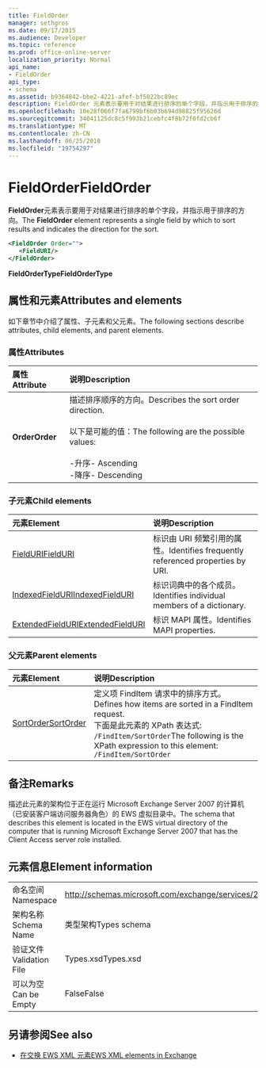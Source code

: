 ```yaml
---
title: FieldOrder
manager: sethgros
ms.date: 09/17/2015
ms.audience: Developer
ms.topic: reference
ms.prod: office-online-server
localization_priority: Normal
api_name:
- FieldOrder
api_type:
- schema
ms.assetid: b9364842-bbe2-4221-afef-bf5022bc89ec
description: FieldOrder 元素表示要用于对结果进行排序的单个字段，并指示用于排序的方向。
ms.openlocfilehash: 10e28f066f7fa6799bf6b03b694d98825f95626d
ms.sourcegitcommit: 34041125dc8c5f993b21cebfc4f8b72f0fd2cb6f
ms.translationtype: MT
ms.contentlocale: zh-CN
ms.lasthandoff: 06/25/2018
ms.locfileid: "19754297"
---
```

# <a name="fieldorder"></a><span data-ttu-id="5de3c-103">FieldOrder</span><span class="sxs-lookup"><span data-stu-id="5de3c-103">FieldOrder</span></span>

<span data-ttu-id="5de3c-104">**FieldOrder**元素表示要用于对结果进行排序的单个字段，并指示用于排序的方向。</span><span class="sxs-lookup"><span data-stu-id="5de3c-104">The **FieldOrder** element represents a single field by which to sort results and indicates the direction for the sort.</span></span> 
  
```xml
<FieldOrder Order="">
   <FieldURI/>
</FieldOrder>
```

 <span data-ttu-id="5de3c-105">**FieldOrderType**</span><span class="sxs-lookup"><span data-stu-id="5de3c-105">**FieldOrderType**</span></span>
## <a name="attributes-and-elements"></a><span data-ttu-id="5de3c-106">属性和元素</span><span class="sxs-lookup"><span data-stu-id="5de3c-106">Attributes and elements</span></span>

<span data-ttu-id="5de3c-107">如下章节中介绍了属性、子元素和父元素。</span><span class="sxs-lookup"><span data-stu-id="5de3c-107">The following sections describe attributes, child elements, and parent elements.</span></span>
  
### <a name="attributes"></a><span data-ttu-id="5de3c-108">属性</span><span class="sxs-lookup"><span data-stu-id="5de3c-108">Attributes</span></span>

|<span data-ttu-id="5de3c-109">**属性**</span><span class="sxs-lookup"><span data-stu-id="5de3c-109">**Attribute**</span></span>|<span data-ttu-id="5de3c-110">**说明**</span><span class="sxs-lookup"><span data-stu-id="5de3c-110">**Description**</span></span>|
|:-----|:-----|
|<span data-ttu-id="5de3c-111">**Order**</span><span class="sxs-lookup"><span data-stu-id="5de3c-111">**Order**</span></span> <br/> | <span data-ttu-id="5de3c-112">描述排序顺序的方向。</span><span class="sxs-lookup"><span data-stu-id="5de3c-112">Describes the sort order direction.</span></span><br/><br/> <span data-ttu-id="5de3c-113">以下是可能的值：</span><span class="sxs-lookup"><span data-stu-id="5de3c-113">The following are the possible values:</span></span> <br/> <br/><span data-ttu-id="5de3c-114">-升序</span><span class="sxs-lookup"><span data-stu-id="5de3c-114">-  Ascending</span></span>  <br/><span data-ttu-id="5de3c-115">-降序</span><span class="sxs-lookup"><span data-stu-id="5de3c-115">-  Descending</span></span>  <br/> |
   
### <a name="child-elements"></a><span data-ttu-id="5de3c-116">子元素</span><span class="sxs-lookup"><span data-stu-id="5de3c-116">Child elements</span></span>

|<span data-ttu-id="5de3c-117">**元素**</span><span class="sxs-lookup"><span data-stu-id="5de3c-117">**Element**</span></span>|<span data-ttu-id="5de3c-118">**说明**</span><span class="sxs-lookup"><span data-stu-id="5de3c-118">**Description**</span></span>|
|:-----|:-----|
|[<span data-ttu-id="5de3c-119">FieldURI</span><span class="sxs-lookup"><span data-stu-id="5de3c-119">FieldURI</span></span>](fielduri.md) <br/> |<span data-ttu-id="5de3c-120">标识由 URI 频繁引用的属性。</span><span class="sxs-lookup"><span data-stu-id="5de3c-120">Identifies frequently referenced properties by URI.</span></span>  <br/> |
|[<span data-ttu-id="5de3c-121">IndexedFieldURI</span><span class="sxs-lookup"><span data-stu-id="5de3c-121">IndexedFieldURI</span></span>](indexedfielduri.md) <br/> |<span data-ttu-id="5de3c-122">标识词典中的各个成员。</span><span class="sxs-lookup"><span data-stu-id="5de3c-122">Identifies individual members of a dictionary.</span></span>  <br/> |
|[<span data-ttu-id="5de3c-123">ExtendedFieldURI</span><span class="sxs-lookup"><span data-stu-id="5de3c-123">ExtendedFieldURI</span></span>](extendedfielduri.md) <br/> |<span data-ttu-id="5de3c-124">标识 MAPI 属性。</span><span class="sxs-lookup"><span data-stu-id="5de3c-124">Identifies MAPI properties.</span></span>  <br/> |
   
### <a name="parent-elements"></a><span data-ttu-id="5de3c-125">父元素</span><span class="sxs-lookup"><span data-stu-id="5de3c-125">Parent elements</span></span>

|<span data-ttu-id="5de3c-126">**元素**</span><span class="sxs-lookup"><span data-stu-id="5de3c-126">**Element**</span></span>|<span data-ttu-id="5de3c-127">**说明**</span><span class="sxs-lookup"><span data-stu-id="5de3c-127">**Description**</span></span>|
|:-----|:-----|
|[<span data-ttu-id="5de3c-128">SortOrder</span><span class="sxs-lookup"><span data-stu-id="5de3c-128">SortOrder</span></span>](sortorder.md) <br/> |<span data-ttu-id="5de3c-129">定义项 FindItem 请求中的排序方式。</span><span class="sxs-lookup"><span data-stu-id="5de3c-129">Defines how items are sorted in a FindItem request.</span></span>  <br/> <span data-ttu-id="5de3c-130">下面是此元素的 XPath 表达式:  `/FindItem/SortOrder`</span><span class="sxs-lookup"><span data-stu-id="5de3c-130">The following is the XPath expression to this element:  `/FindItem/SortOrder`</span></span> <br/> |
   
## <a name="remarks"></a><span data-ttu-id="5de3c-131">备注</span><span class="sxs-lookup"><span data-stu-id="5de3c-131">Remarks</span></span>

<span data-ttu-id="5de3c-132">描述此元素的架构位于正在运行 Microsoft Exchange Server 2007 的计算机（已安装客户端访问服务器角色）的 EWS 虚拟目录中。</span><span class="sxs-lookup"><span data-stu-id="5de3c-132">The schema that describes this element is located in the EWS virtual directory of the computer that is running Microsoft Exchange Server 2007 that has the Client Access server role installed.</span></span>
  
## <a name="element-information"></a><span data-ttu-id="5de3c-133">元素信息</span><span class="sxs-lookup"><span data-stu-id="5de3c-133">Element information</span></span>

|||
|:-----|:-----|
|<span data-ttu-id="5de3c-134">命名空间</span><span class="sxs-lookup"><span data-stu-id="5de3c-134">Namespace</span></span>  <br/> |http://schemas.microsoft.com/exchange/services/2006/types  <br/> |
|<span data-ttu-id="5de3c-135">架构名称</span><span class="sxs-lookup"><span data-stu-id="5de3c-135">Schema Name</span></span>  <br/> |<span data-ttu-id="5de3c-136">类型架构</span><span class="sxs-lookup"><span data-stu-id="5de3c-136">Types schema</span></span>  <br/> |
|<span data-ttu-id="5de3c-137">验证文件</span><span class="sxs-lookup"><span data-stu-id="5de3c-137">Validation File</span></span>  <br/> |<span data-ttu-id="5de3c-138">Types.xsd</span><span class="sxs-lookup"><span data-stu-id="5de3c-138">Types.xsd</span></span>  <br/> |
|<span data-ttu-id="5de3c-139">可以为空</span><span class="sxs-lookup"><span data-stu-id="5de3c-139">Can be Empty</span></span>  <br/> |<span data-ttu-id="5de3c-140">False</span><span class="sxs-lookup"><span data-stu-id="5de3c-140">False</span></span>  <br/> |
   
## <a name="see-also"></a><span data-ttu-id="5de3c-141">另请参阅</span><span class="sxs-lookup"><span data-stu-id="5de3c-141">See also</span></span>

- [<span data-ttu-id="5de3c-142">在交换 EWS XML 元素</span><span class="sxs-lookup"><span data-stu-id="5de3c-142">EWS XML elements in Exchange</span></span>](ews-xml-elements-in-exchange.md)

